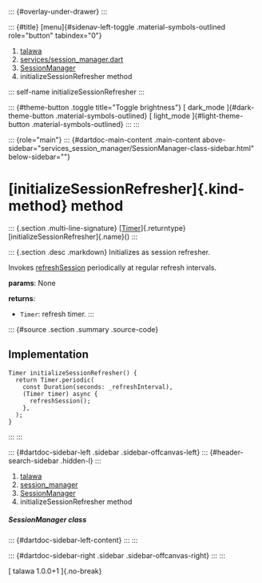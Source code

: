 ::: {#overlay-under-drawer}
:::

::: {#title}
[menu]{#sidenav-left-toggle .material-symbols-outlined role="button"
tabindex="0"}

1.  [talawa](../../index.html)
2.  [services/session_manager.dart](../../services_session_manager/)
3.  [SessionManager](../../services_session_manager/SessionManager-class.html)
4.  initializeSessionRefresher method

::: self-name
initializeSessionRefresher
:::

::: {#theme-button .toggle title="Toggle brightness"}
[ dark_mode ]{#dark-theme-button .material-symbols-outlined} [
light_mode ]{#light-theme-button .material-symbols-outlined}
:::
:::

::: {role="main"}
::: {#dartdoc-main-content .main-content above-sidebar="services_session_manager/SessionManager-class-sidebar.html" below-sidebar=""}
<div>

# [initializeSessionRefresher]{.kind-method} method

</div>

::: {.section .multi-line-signature}
[[Timer](https://api.flutter.dev/flutter/dart-async/Timer-class.html)]{.returntype}
[initializeSessionRefresher]{.name}()
:::

::: {.section .desc .markdown}
Initializes as session refresher.

Invokes
[refreshSession](../../services_session_manager/SessionManager/refreshSession.html)
periodically at regular refresh intervals.

**params**: None

**returns**:

-   `Timer`: refresh timer.
:::

::: {#source .section .summary .source-code}
## Implementation

``` language-dart
Timer initializeSessionRefresher() {
  return Timer.periodic(
    const Duration(seconds: _refreshInterval),
    (Timer timer) async {
      refreshSession();
    },
  );
}
```
:::
:::

::: {#dartdoc-sidebar-left .sidebar .sidebar-offcanvas-left}
::: {#header-search-sidebar .hidden-l}
:::

1.  [talawa](../../index.html)
2.  [session_manager](../../services_session_manager/)
3.  [SessionManager](../../services_session_manager/SessionManager-class.html)
4.  initializeSessionRefresher method

##### SessionManager class

::: {#dartdoc-sidebar-left-content}
:::
:::

::: {#dartdoc-sidebar-right .sidebar .sidebar-offcanvas-right}
:::
:::

[ talawa 1.0.0+1 ]{.no-break}
